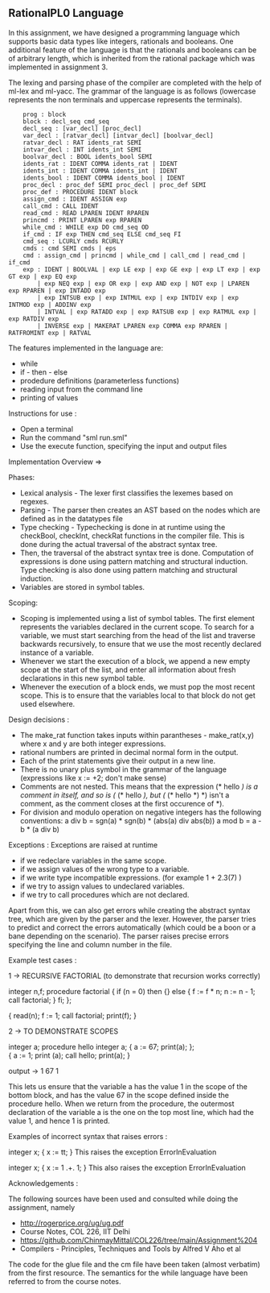 ## RationalPL0 Language

In this assignment, we have designed a programming language which supports basic data types like integers, rationals and booleans. One additional feature of the language is that the rationals and booleans can be of arbitrary length, which is inherited from the rational package which was implemented in assignment 3. 


The lexing and parsing phase of the compiler are completed with the help of ml-lex and ml-yacc. The grammar of the language is as follows (lowercase represents the non terminals and uppercase represents the terminals).


        prog : block 
        block : decl_seq cmd_seq 
        decl_seq : [var_decl] [proc_decl] 
        var_decl : [ratvar_decl] [intvar_decl] [boolvar_decl]  
        ratvar_decl : RAT idents_rat SEMI 
        intvar_decl : INT idents_int SEMI
        boolvar_decl : BOOL idents_bool SEMI 
        idents_rat : IDENT COMMA idents_rat | IDENT 
        idents_int : IDENT COMMA idents_int | IDENT 
        idents_bool : IDENT COMMA idents_bool | IDENT 
        proc_decl : proc_def SEMI proc_decl | proc_def SEMI 
        proc_def : PROCEDURE IDENT block 
        assign_cmd : IDENT ASSIGN exp
        call_cmd : CALL IDENT
        read_cmd : READ LPAREN IDENT RPAREN 
        princmd : PRINT LPAREN exp RPAREN 
        while_cmd : WHILE exp DO cmd_seq OD 
        if_cmd : IF exp THEN cmd_seq ELSE cmd_seq FI 
        cmd_seq : LCURLY cmds RCURLY 
        cmds : cmd SEMI cmds | eps
        cmd : assign_cmd | princmd | while_cmd | call_cmd | read_cmd | if_cmd 
        exp : IDENT | BOOLVAL | exp LE exp | exp GE exp | exp LT exp | exp GT exp | exp EQ exp 
            | exp NEQ exp | exp OR exp | exp AND exp | NOT exp | LPAREN exp RPAREN | exp INTADD exp 
            | exp INTSUB exp | exp INTMUL exp | exp INTDIV exp | exp INTMOD exp | ADDINV exp 
            | INTVAL | exp RATADD exp | exp RATSUB exp | exp RATMUL exp | exp RATDIV exp 
            | INVERSE exp | MAKERAT LPAREN exp COMMA exp RPAREN | RATFROMINT exp | RATVAL 


The features implemented in the language are:
- while 
- if - then - else
- prodedure definitions (parameterless functions)
- reading input from the command line
- printing of values


Instructions for use : 
- Open a terminal
- Run the command "sml run.sml"
- Use the execute function, specifying the input and output files


Implementation Overview => 

Phases:
- Lexical analysis - The lexer first classifies the lexemes based on regexes.
- Parsing - The parser then creates an AST based on the nodes which are defined as in the datatypes file
- Type checking - Typechecking is done in at runtime using the checkBool, checkInt, checkRat functions in the compiler file. This is done during the actual traversal of the abstract syntax tree. 
- Then, the traversal of the abstract syntax tree is done. Computation of expressions is done using pattern matching and structural induction. Type checking is also done using pattern matching and structural induction. 
- Variables are stored in symbol tables. 


Scoping:
- Scoping is implemented using a list of symbol tables. The first element represents the variables declared in the current scope. To search for a variable, we must start searching from the head of the list and traverse backwards recursively, to ensure that we use the most recently declared instance of a variable. 
- Whenever we start the execution of a block, we append a new empty scope at the start of the list, and enter all information about fresh declarations in this new symbol table. 
- Whenever the execution of a  block ends, we must pop the most recent scope. This is to ensure that the variables local to that block do not get used elsewhere. 


Design decisions : 
- The make_rat function takes inputs within parantheses - make_rat(x,y) where x and y are both integer expressions.
- rational numbers are printed in decimal normal form in the output. 
- Each of the print statements give their output in a new line.
- There is no unary plus symbol in the grammar of the language (expressions like x := +2; don't make sense)
- Comments are not nested. This means that the expression (* hello *) is a comment in itself, and so is (* (* hello *), but (* (* hello *) *) isn't a comment, as the comment closes at the first occurence of *).
- For division and modulo operation on negative integers has the following conventions:
    a div b = sgn(a) * sgn(b) * (abs(a) div abs(b))
    a mod b = a - b * (a div b)

Exceptions : 
Exceptions are raised at runtime
- if we redeclare variables in the same scope. 
- if we assign values of the wrong type to a variable. 
- if we write type incompatible expressions. (for example 1 + 2.3(7) )
- if we try to assign values to undeclared variables. 
- if we try to call procedures which are not declared.

Apart from this, we can also get errors while creating the abstract syntax tree, which are given by the parser and the lexer. However, the parser tries to predict and correct the errors automatically (which could be a boon or a bane depending on the scenario). The parser raises precise errors specifying the line and column number in the file. 



Example test cases :

1 -> RECURSIVE FACTORIAL (to demonstrate that recursion works correctly)

integer n,f;
procedure factorial
{
  if (n = 0) then {}
  else
  {
    f := f * n;
    n := n - 1;
    call factorial;
  }
  fi;
};

{
  read(n);
  f := 1;
  call factorial;
  print(f);
}


2 -> TO DEMONSTRATE SCOPES

integer a;
procedure hello
integer a;
{
    a := 67;
    print(a);
};  
{
    a := 1;
    print (a);
    call hello;
    print(a);
}

output ->
1
67
1


This lets us ensure that the variable a has the value 1 in the scope of the bottom block, and has the value 67 in the scope defined inside the procedure hello. When we return from the procedure, the outermost declaration of the variable a is the one on the top most line, which had the value 1, and hence 1 is printed.


Examples of incorrect syntax that raises errors : 


integer x;
{
    x := tt;
}
This raises the exception ErrorInEvaluation


integer x;
{
    x := 1 .+. 1;
}
This also raises the exception ErrorInEvaluation


Acknowledgements :

The following sources have been used and consulted while doing the assignment, namely
* http://rogerprice.org/ug/ug.pdf
* Course Notes, COL 226, IIT Delhi
* https://github.com/ChinmayMittal/COL226/tree/main/Assignment%204
* Compilers - Principles, Techniques and Tools by Alfred V Aho et al

The code for the glue file and the cm file have been taken (almost verbatim) from the first resource. 
The semantics for the while language have been referred to from the course notes.
